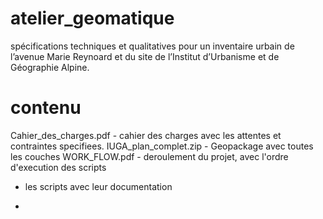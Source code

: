 # atelier_geomatique
spécifications techniques et qualitatives pour un inventaire urbain de l’avenue Marie Reynoard et du site de l’Institut d’Urbanisme et de Géographie Alpine.

# contenu
Cahier_des_charges.pdf - cahier des charges avec les attentes et contraintes specifiees. 
IUGA_plan_complet.zip - Geopackage avec toutes les couches
WORK_FLOW.pdf - deroulement du projet, avec l'ordre d'execution des scripts
+ les scripts avec leur documentation

+ 

